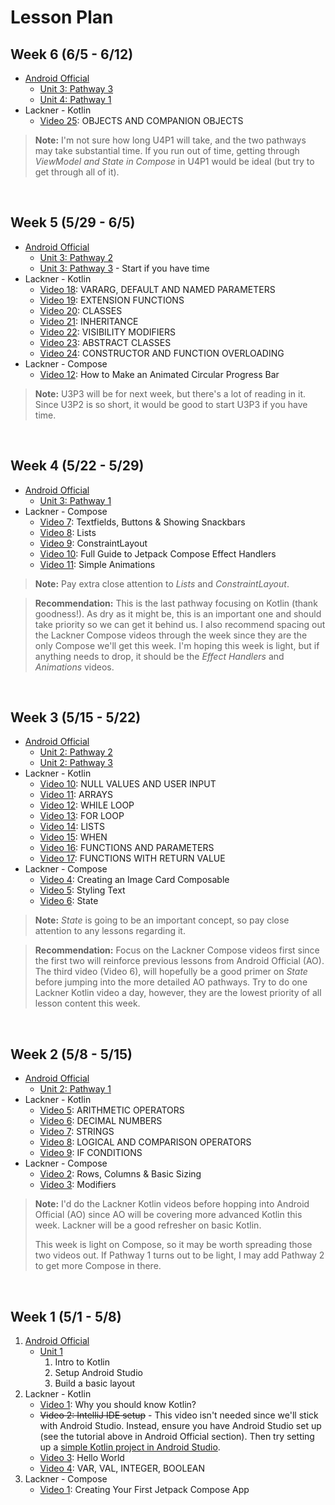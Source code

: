# Lesson Plan

## Week 6 (6/5 - 6/12)
* [Android Official](https://developer.android.com/courses/android-basics-compose/course)
    * [Unit 3: Pathway 3](https://developer.android.com/courses/pathways/android-basics-compose-unit-3-pathway-3)
    * [Unit 4: Pathway 1](https://developer.android.com/courses/pathways/android-basics-compose-unit-4-pathway-1)
* Lackner - Kotlin
    * [Video 25](https://www.youtube.com/watch?v=2XnDq5pyJcI&list=PLQkwcJG4YTCRSQikwhtoApYs9ij_Hc5Z9&index=25): OBJECTS AND COMPANION OBJECTS

> **Note:** I'm not sure how long U4P1 will take, and the two pathways may take substantial time.  If you run out of time, getting through _ViewModel and State in Compose_ in U4P1 would be ideal (but try to get through all of it).

<br />

## Week 5 (5/29 - 6/5)
* [Android Official](https://developer.android.com/courses/android-basics-compose/course)
    * [Unit 3: Pathway 2](https://developer.android.com/courses/pathways/android-basics-compose-unit-3-pathway-2)
    * [Unit 3: Pathway 3](https://developer.android.com/courses/pathways/android-basics-compose-unit-3-pathway-3) - Start if you have time
* Lackner - Kotlin
    * [Video 18](https://www.youtube.com/watch?v=HoEX593pd4M&list=PLQkwcJG4YTCRSQikwhtoApYs9ij_Hc5Z9&index=18): VARARG, DEFAULT AND NAMED PARAMETERS
    * [Video 19](https://www.youtube.com/watch?v=rXJk9Qk8_2U&list=PLQkwcJG4YTCRSQikwhtoApYs9ij_Hc5Z9&index=19): EXTENSION FUNCTIONS
    * [Video 20](https://www.youtube.com/watch?v=a4-AeT0cVEc&list=PLQkwcJG4YTCRSQikwhtoApYs9ij_Hc5Z9&index=20): CLASSES
    * [Video 21](https://www.youtube.com/watch?v=Xk3IPNHbLVk&list=PLQkwcJG4YTCRSQikwhtoApYs9ij_Hc5Z9&index=21): INHERITANCE
    * [Video 22](https://www.youtube.com/watch?v=NQwrHyv96pk&list=PLQkwcJG4YTCRSQikwhtoApYs9ij_Hc5Z9&index=22): VISIBILITY MODIFIERS
    * [Video 23](https://www.youtube.com/watch?v=ju-LDSDwGC8&list=PLQkwcJG4YTCRSQikwhtoApYs9ij_Hc5Z9&index=23): ABSTRACT CLASSES
    * [Video 24](https://www.youtube.com/watch?v=OUZifxnrHdc&list=PLQkwcJG4YTCRSQikwhtoApYs9ij_Hc5Z9&index=24): CONSTRUCTOR AND FUNCTION OVERLOADING
* Lackner - Compose
    * [Video 12](https://www.youtube.com/watch?v=ZasJB95VBtM&list=PLQkwcJG4YTCSpJ2NLhDTHhi6XBNfk9WiC&index=12): How to Make an Animated Circular Progress Bar

> **Note:** U3P3 will be for next week, but there's a lot of reading in it.  Since U3P2 is so short, it would be good to start U3P3 if you have time.

<br />

## Week 4 (5/22 - 5/29)
* [Android Official](https://developer.android.com/courses/android-basics-compose/course)
    * [Unit 3: Pathway 1](https://developer.android.com/courses/pathways/android-basics-compose-unit-3-pathway-1)
* Lackner - Compose
    * [Video 7](https://www.youtube.com/watch?v=_yON9d9if6g&list=PLQkwcJG4YTCSpJ2NLhDTHhi6XBNfk9WiC&index=7): Textfields, Buttons & Showing Snackbars
    * [Video 8](https://www.youtube.com/watch?v=1Thp0bB5Ev0&list=PLQkwcJG4YTCSpJ2NLhDTHhi6XBNfk9WiC&index=8): Lists
    * [Video 9](https://www.youtube.com/watch?v=FBpiOAiseD0&list=PLQkwcJG4YTCSpJ2NLhDTHhi6XBNfk9WiC&index=9): ConstraintLayout
    * [Video 10](https://www.youtube.com/watch?v=gxWcfz3V2QE&list=PLQkwcJG4YTCSpJ2NLhDTHhi6XBNfk9WiC&index=10): Full Guide to Jetpack Compose Effect Handlers
    * [Video 11](https://www.youtube.com/watch?v=trVmP1rw0uw&list=PLQkwcJG4YTCSpJ2NLhDTHhi6XBNfk9WiC&index=11): Simple Animations

> **Note:** Pay extra close attention to _Lists_ and _ConstraintLayout_.

> **Recommendation:** This is the last pathway focusing on Kotlin (thank goodness!).  As dry as it might be, this is an important one and should take priority so we can get it behind us.  I also recommend spacing out the Lackner Compose videos through the week since they are the only Compose we'll get this week.  I'm hoping this week is light, but if anything needs to drop, it should be the _Effect Handlers_ and _Animations_ videos.

<br />

## Week 3 (5/15 - 5/22)
* [Android Official](https://developer.android.com/courses/android-basics-compose/course)
    * [Unit 2: Pathway 2](https://developer.android.com/courses/pathways/android-basics-compose-unit-2-pathway-2)
    * [Unit 2: Pathway 3](https://developer.android.com/courses/pathways/android-basics-compose-unit-2-pathway-3)
* Lackner - Kotlin
    * [Video 10](https://www.youtube.com/watch?v=e4Wg9L59ANk&list=PLQkwcJG4YTCRSQikwhtoApYs9ij_Hc5Z9&index=10): NULL VALUES AND USER INPUT
    * [Video 11](https://www.youtube.com/watch?v=DDDqbWHAX3I&list=PLQkwcJG4YTCRSQikwhtoApYs9ij_Hc5Z9&index=11): ARRAYS
    * [Video 12](https://www.youtube.com/watch?v=jRqnxJ4xs2I&list=PLQkwcJG4YTCRSQikwhtoApYs9ij_Hc5Z9&index=12): WHILE LOOP
    * [Video 13](https://www.youtube.com/watch?v=xC9EQrGrkic&list=PLQkwcJG4YTCRSQikwhtoApYs9ij_Hc5Z9&index=13): FOR LOOP
    * [Video 14](https://www.youtube.com/watch?v=VpDBP-4HUyg&list=PLQkwcJG4YTCRSQikwhtoApYs9ij_Hc5Z9&index=14): LISTS
    * [Video 15](https://www.youtube.com/watch?v=skBnjeONMc0&list=PLQkwcJG4YTCRSQikwhtoApYs9ij_Hc5Z9&index=15): WHEN
    * [Video 16](https://www.youtube.com/watch?v=DC8gDTW4cV8&list=PLQkwcJG4YTCRSQikwhtoApYs9ij_Hc5Z9&index=16): FUNCTIONS AND PARAMETERS
    * [Video 17](https://www.youtube.com/watch?v=dWIXqg0Iu_0&list=PLQkwcJG4YTCRSQikwhtoApYs9ij_Hc5Z9&index=17): FUNCTIONS WITH RETURN VALUE
* Lackner - Compose
    * [Video 4](https://www.youtube.com/watch?v=KPVoQjwmWX4&list=PLQkwcJG4YTCSpJ2NLhDTHhi6XBNfk9WiC&index=4): Creating an Image Card Composable
    * [Video 5](https://www.youtube.com/watch?v=nm_LNJWHi9A&list=PLQkwcJG4YTCSpJ2NLhDTHhi6XBNfk9WiC&index=5): Styling Text
    * [Video 6](https://www.youtube.com/watch?v=s3m1PSd7VWc&list=PLQkwcJG4YTCSpJ2NLhDTHhi6XBNfk9WiC&index=6): State

> **Note:** _State_ is going to be an important concept, so pay close attention to any lessons regarding it.

> **Recommendation:** Focus on the Lackner Compose videos first since the first two will reinforce previous lessons from Android Official (AO).  The third video (Video 6), will hopefully be a good primer on _State_ before jumping into the more detailed AO pathways.
> Try to do one Lackner Kotlin video a day, however, they are the lowest priority of all lesson content this week.

<br />
    
## Week 2 (5/8 - 5/15)
* [Android Official](https://developer.android.com/courses/android-basics-compose/course)
    * [Unit 2: Pathway 1](https://developer.android.com/courses/pathways/android-basics-compose-unit-2-pathway-1)
* Lackner - Kotlin
    * [Video 5](https://www.youtube.com/watch?v=x-dTX7GcPRQ&list=PLQkwcJG4YTCRSQikwhtoApYs9ij_Hc5Z9&index=5): ARITHMETIC OPERATORS
    * [Video 6](https://www.youtube.com/watch?v=Z2Cei5NcDRg&list=PLQkwcJG4YTCRSQikwhtoApYs9ij_Hc5Z9&index=6): DECIMAL NUMBERS
    * [Video 7](https://www.youtube.com/watch?v=zSTrP9mEdbU&list=PLQkwcJG4YTCRSQikwhtoApYs9ij_Hc5Z9&index=7): STRINGS
    * [Video 8](youtube.com/watch?v=BHHFZsiyyno&list=PLQkwcJG4YTCRSQikwhtoApYs9ij_Hc5Z9&index=8): LOGICAL AND COMPARISON OPERATORS
    * [Video 9](https://www.youtube.com/watch?v=g5mmLQbnXTQ&list=PLQkwcJG4YTCRSQikwhtoApYs9ij_Hc5Z9&index=9): IF CONDITIONS
* Lackner - Compose
    * [Video 2](https://www.youtube.com/watch?v=rHKeRWK3zL4&list=PLQkwcJG4YTCSpJ2NLhDTHhi6XBNfk9WiC&index=2): Rows, Columns & Basic Sizing
    * [Video 3](https://www.youtube.com/watch?v=XCuC_p3E0qo&list=PLQkwcJG4YTCSpJ2NLhDTHhi6XBNfk9WiC&index=3): Modifiers

> **Note:** I'd do the Lackner Kotlin videos before hopping into Android Official (AO) since AO will be covering more advanced Kotlin this week.  Lackner will be a good refresher on basic Kotlin.
> 
> This week is light on Compose, so it may be worth spreading those two videos out.  If Pathway 1 turns out to be light, I may add Pathway 2 to get more Compose in there.

<br />

## Week 1 (5/1 - 5/8)
1. [Android Official](https://developer.android.com/courses/android-basics-compose/course)
    * [Unit 1](https://developer.android.com/courses/android-basics-compose/unit-1)
        1. Intro to Kotlin
        2. Setup Android Studio
        3. Build a basic layout
2. Lackner - Kotlin
    * [Video 1](https://www.youtube.com/watch?v=QsrQV0wXh2E&list=PLQkwcJG4YTCRSQikwhtoApYs9ij_Hc5Z9&index=1): Why you should know Kotlin?
    * ~~Video 2: IntelliJ IDE setup~~ - This video isn't needed since we'll stick with Android Studio.  Instead, ensure you have Android Studio set up (see the tutorial above in Android Official section).  Then try setting up a [simple Kotlin project in Android Studio](SimpleKotlinProjects.md).
    * [Video 3](https://www.youtube.com/watch?v=UrQY_smApOc&list=PLQkwcJG4YTCRSQikwhtoApYs9ij_Hc5Z9&index=3): Hello World
    * [Video 4](https://www.youtube.com/watch?v=HLvRzBjx7hk&list=PLQkwcJG4YTCRSQikwhtoApYs9ij_Hc5Z9&index=4): VAR, VAL, INTEGER, BOOLEAN
3. Lackner - Compose
    * [Video 1](https://www.youtube.com/watch?v=cDabx3SjuOY&list=PLQkwcJG4YTCSpJ2NLhDTHhi6XBNfk9WiC): Creating Your First Jetpack Compose App

<br />
